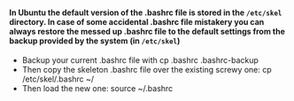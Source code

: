 #### In Ubuntu the default version of the .bashrc file is stored in the `/etc/skel` directory. In case of some accidental .bashrc file mistakery you can always restore the messed up .bashrc file to the default settings from the backup provided by the system (in `/etc/skel`)
- Backup your current .bashrc file with cp .bashrc .bashrc-backup
- Then copy the skeleton .bashrc file over the existing screwy one: cp /etc/skel/.bashrc ~/
- Then load the new one: source ~/.bashrc

